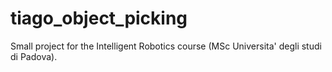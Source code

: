 # tiago_object_picking
Small project for the Intelligent Robotics course (MSc Universita' degli studi di Padova).
